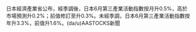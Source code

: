 日本經濟產業省公布，經季調後，日本6月第三產業活動指數按月升0.5%，高於市場預測升0.2%；前值修訂至升0.3%。未經季調，日本6月第三產業活動指數按年升3.3%，前值升1.6%。(da/u)AASTOCKS新聞